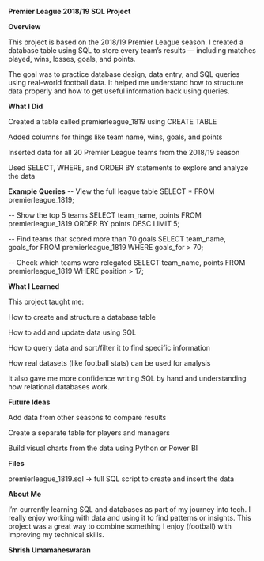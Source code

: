 **Premier League 2018/19 SQL Project**

**Overview**

This project is based on the 2018/19 Premier League season.
I created a database table using SQL to store every team’s results — including matches played, wins, losses, goals, and points.

The goal was to practice database design, data entry, and SQL queries using real-world football data. It helped me understand how to structure data properly and how to get useful information back using queries.

**What I Did**

Created a table called premierleague_1819 using CREATE TABLE

Added columns for things like team name, wins, goals, and points

Inserted data for all 20 Premier League teams from the 2018/19 season

Used SELECT, WHERE, and ORDER BY statements to explore and analyze the data

**Example Queries**
-- View the full league table
SELECT * FROM premierleague_1819;

-- Show the top 5 teams
SELECT team_name, points FROM premierleague_1819 ORDER BY points DESC LIMIT 5;

-- Find teams that scored more than 70 goals
SELECT team_name, goals_for FROM premierleague_1819 WHERE goals_for > 70;

-- Check which teams were relegated
SELECT team_name, points FROM premierleague_1819 WHERE position > 17;

**What I Learned**

This project taught me:

How to create and structure a database table

How to add and update data using SQL

How to query data and sort/filter it to find specific information

How real datasets (like football stats) can be used for analysis

It also gave me more confidence writing SQL by hand and understanding how relational databases work.

**Future Ideas**

Add data from other seasons to compare results

Create a separate table for players and managers

Build visual charts from the data using Python or Power BI

**Files**

premierleague_1819.sql → full SQL script to create and insert the data

**About Me**

I’m currently learning SQL and databases as part of my journey into tech.
I really enjoy working with data and using it to find patterns or insights.
This project was a great way to combine something I enjoy (football) with improving my technical skills.

**Shrish Umamaheswaran**
